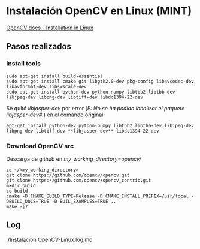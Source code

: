 # Instalación OpenCV en Linux (MINT)

[OpenCV docs - Installation in Linux](https://docs.opencv.org/master/d7/d9f/tutorial_linux_install.html)


## Pasos realizados

### Install tools
```
sudo apt-get install build-essential
sudo apt-get install cmake git libgtk2.0-dev pkg-config libavcodec-dev libavformat-dev libswscale-dev
sudo apt-get install python-dev python-numpy libtbb2 libtbb-dev libjpeg-dev libpng-dev libtiff-dev libdc1394-22-dev
```
Se quitó *libjasper-dev* por error (*E: No se ha podido localizar el paquete libjasper-dev#.*) en el comando original:
```
apt-get install python-dev python-numpy libtbb2 libtbb-dev libjpeg-dev libpng-dev libtiff-dev **libjasper-dev** libdc1394-22-dev
```

### Download OpenCV src
Descarga de github en *my_working_directory*=*opencv/*

```
cd ~/<my_working_directory>
git clone https://github.com/opencv/opencv.git
git clone https://github.com/opencv/opencv_contrib.git
mkdir build
cd build
cmake -D CMAKE_BUILD_TYPE=Release -D CMAKE_INSTALL_PREFIX=/usr/local -DBUILD_DOCS=TRUE -D BUIL_EXAMPLES=TRUE ..
make -j7
```
 
## Log
./Instalacion OpenCV-Linux.log.md

